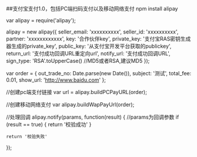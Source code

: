 ##支付宝支付1.0，包括PC端扫码支付以及移动网络支付
npm install alipay

var alipay = require('alipay');

alipay = new alipay({
    seller_email: 'xxxxxxxxxx',
    seller_id: 'xxxxxxxxxx',
    partner: 'xxxxxxxxxxxx',
    key: '合作伙伴key',
    private_key: '支付宝RAS密钥生成器生成的private_key',
    public_key: '从支付宝开发平台获取的publickey',
    return_url: '支付成功回调URL重定向url',
    notify_url: '支付成功回调URL',
    sign_type: 'RSA'.toUpperCase() //MD5或者RSA,建议MD5
});

var order = {
    out_trade_no: Date.parse(new Date()),
    subject: '测试',
    total_fee: 0.01,
    show_url: 'http://www.baidu.com'
};

//创建pc端支付链接
var url = alipay.buildPCPayURL(order);

//创建移动网络支付
var alipay.buildWapPayUrl(order);

//处理回调
alipay.notify(params, function(result) {
//params为回调参数
    if (result == true) {
        return '校验成功'
    }

    return '校验失败'
});

